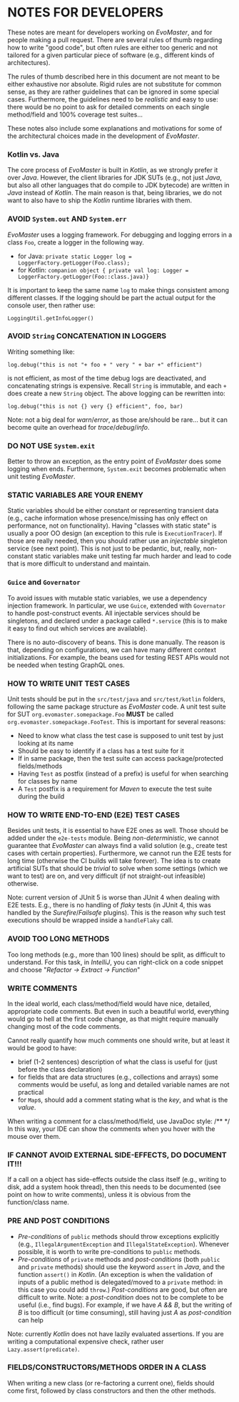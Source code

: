 # NOTES FOR DEVELOPERS


These notes are meant for developers working on _EvoMaster_, and for people making a pull request.
There are several rules of thumb regarding how to write "good code",
but often rules are either too generic and not tailored for a given particular
piece of software (e.g., different kinds of architectures).

The rules of thumb described here in this document are not meant to be either exhaustive nor absolute.
Rigid rules are not substitute for common sense, as they are rather guidelines that can
be ignored in some special cases.
Furthermore, the guidelines need to be _realistic_ and easy to use: there would be no point
to ask for detailed comments on each single method/field and 100% coverage test suites...

These notes also include some explanations and motivations for some of the architectural choices
made in the development of _EvoMaster_.


### Kotlin vs. Java
The core process of _EvoMaster_ is built in _Kotlin_, as we strongly prefer it over _Java_.
However, the client libraries for JDK SUTs (e.g., not just _Java_, but also all other languages that do 
compile to JDK bytecode) are written in _Java_ instead of _Kotlin_.
The main reason is that, being libraries, we do not want to also have to ship the _Kotlin_ runtime 
libraries with them. 



### AVOID `System.out` AND `System.err`
_EvoMaster_ uses a logging framework.
For debugging  and logging errors in a class `Foo`, create a logger in the following way.

* for Java: `private static Logger log = LoggerFactory.getLogger(Foo.class);`
* for Kotlin: `companion object { private val log: Logger = LoggerFactory.getLogger(Foo::class.java)}`

It is important to keep the same name `log` to make things consistent among different classes.
If the logging should be part the actual output for the console user, then rather use: 

`LoggingUtil.getInfoLogger()`


### AVOID `String` CONCATENATION IN LOGGERS

Writing something like:

`log.debug("this is not "+ foo + " very " + bar +" efficient")`

is not efficient, as most of the time debug logs are deactivated, and concatenating strings is
expensive. Recall `String` is immutable, and each `+` does create a new `String` object.
The above logging can be rewritten into:

`log.debug("this is not {} very {} efficient", foo, bar)`

Note: not a big deal for _warn_/_error_, as those are/should be rare... but it can become
quite an overhead for _trace_/_debug_/_info_.




### DO NOT USE `System.exit`

Better to throw an exception, as the entry point of _EvoMaster_ does some logging when ends.
Furthermore, `System.exit` becomes problematic when unit testing _EvoMaster_.



### STATIC VARIABLES ARE YOUR ENEMY

Static variables should be either constant or representing transient data (e.g., cache information 
whose presence/missing has only effect on performance, not on functionality).
Having "classes with static state" is usually a poor OO design (an exception to this rule 
is `ExecutionTracer`).
If those are really needed, then you should rather use an _injectable_ singleton service (see next point). 
This is not just to be pedantic, but, really, non-constant static variables make unit testing 
far much harder and lead to code that is more difficult to understand and maintain. 


### `Guice` and `Governator`

To avoid issues with mutable static variables, we use a dependency injection framework.
In particular, we use `Guice`, extended with `Governator` to handle post-construct events.
All injectable services should be singletons, and declared under a package called `*.service` (this
is to make it easy to find out which services are available).

There is no auto-discovery of beans. This is done manually.
The reason is that, depending on configurations, we can have many different context initializations.
For example, the beans used for testing REST APIs would not be needed when testing GraphQL ones.  


### HOW TO WRITE UNIT TEST CASES

Unit tests should be put in the `src/test/java` and `src/test/kotlin` folders, 
following the same package structure as _EvoMaster_ code.
A unit test suite for SUT `org.evomaster.somepackage.Foo` __MUST__ be called `org.evomaster.somepackage.FooTest`.
This is important for several reasons:
- Need to know what class the test case is supposed to unit test by just looking at its name
- Should be easy to identify if a class has a test suite for it
- If in same package, then the test suite can access package/protected fields/methods
- Having `Test` as postfix (instead of a prefix) is useful for when searching for classes by name
- A `Test` postfix is a requirement for _Maven_ to execute the test suite during the build 


### HOW TO WRITE END-TO-END (E2E) TEST CASES

Besides unit tests, it is essential to have E2E ones as well.
Those should be added under the `e2e-tests` module. 
Being _non-deterministic_, we cannot guarantee that _EvoMaster_ can always find a valid solution (e.g., 
create test cases with certain properties).
Furthermore, we cannot run the E2E tests for long time (otherwise the CI builds will take forever).
The idea is to create artificial SUTs that should be _trivial_ to solve when some settings (which we want
to test) are on, and very difficult (if not straight-out infeasible) otherwise.

Note: current version of JUnit 5 is worse than JUnit 4 when dealing with E2E tests.
E.g., there is no handling of _flaky_ tests (in JUnit 4, this was handled by the _Surefire_/_Failsafe_ plugins).
This is the reason why such test executions should be wrapped inside a `handleFlaky` call.   


### AVOID TOO LONG METHODS

Too long methods (e.g., more than 100 lines) should be split, as difficult to understand.
For this task, in _IntelliJ_, you can right-click on a code snippet and choose 
"_Refactor -> Extract -> Function_" 




### WRITE COMMENTS

In the ideal world, each class/method/field would have nice, detailed, appropriate code comments.
But even in such a beautiful world, everything would go to hell at the first code change, as that might
require manually changing most of the code comments.

Cannot really quantify how much comments one should write, but at least it would be good to have:
* brief (1-2 sentences) description of what the class is useful for (just before the class declaration) 
* for fields that are data structures (e.g., collections and arrays) some comments would be useful, as long and detailed 
  variable names are not practical
* for `Map`s, should add a comment stating what is the _key_, and what is the _value_.   

When writing a comment for a class/method/field, use JavaDoc style:
/**
*/
In this way, your IDE can show the comments when you hover with the mouse over them.
  
  


### IF CANNOT AVOID EXTERNAL SIDE-EFFECTS, DO DOCUMENT IT!!!

If a call on a object has side-effects outside the class itself (e.g., writing to disk, add a system hook thread),
then this needs to be documented (see point on how to write comments),
unless it is obvious from the function/class name.  



### PRE AND POST CONDITIONS

* _Pre-conditions_ of `public` methods should throw exceptions explicitly 
  (e.g., `IllegalArgumentException` and `IllegalStateException`).
  Whenever possible, it is worth to write pre-conditions to `public` methods.
* _Pre-conditions_ of `private` methods and _post-conditions_ (both `public` and `private` methods) 
  should use the keyword `assert` in _Java_, and the function `assert()` in _Kotlin_.
  (An exception is when the validation of inputs of a public method is delegated/moved to 
  a `private` method: in this case you could add `throw`.)
  _Post-conditions_ are good, but often are difficult to write.
  Note: a _post-condition_ does not to be complete to be useful (i.e., find bugs). 
  For example, if we have _A && B_, but the writing
  of _B_ is too difficult (or time consuming), still having just _A_ as _post-condition_ can help  

Note: currently _Kotlin_ does not have lazily evaluated assertions. 
If you are writing a computational expensive check, rather user `Lazy.assert(predicate)`.  
  
  

### FIELDS/CONSTRUCTORS/METHODS ORDER IN A CLASS 

When writing a new class (or re-factoring a current one), fields should come first, 
followed by class constructors and then the other methods.





